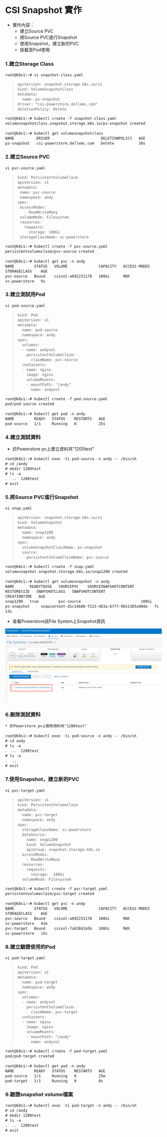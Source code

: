 # CSI Snapshot 實作

* 實作內容：
  * 建立Source PVC
  * 將Source PVC進行Snapshot
  * 使用Snapshot，建立新的PVC
  * 掛載至Pod使用

### 1.建立Storage Class
```
root@k8s1:~# vi snapshot-class.yaml
```

> ```
> apiVersion: snapshot.storage.k8s.io/v1
> kind: VolumeSnapshotClass
> metadata:
>   name: ps-snapshot
> driver: "csi-powerstore.dellemc.com" 
> deletionPolicy: Delete
> ```

```
root@k8s1:~# kubectl create -f snapshot-class.yaml
volumesnapshotclass.snapshot.storage.k8s.io/ps-snapshot created

root@k8s1:~# kubectl get volumesnapshotclass
NAME          DRIVER                       DELETIONPOLICY   AGE
ps-snapshot   csi-powerstore.dellemc.com   Delete           38s
```

### 2.建立Source PVC
```
vi pvc-source.yaml
```
>```
>kind: PersistentVolumeClaim
>apiVersion: v1
>metadata:
>  name: pvc-source
>  namespace: andy
>spec:
>  accessModes:
>    - ReadWriteMany
>  volumeMode: Filesystem
>  resources:
>    requests:
>      storage: 100Gi
>  storageClassName: sc-powerstore
>```

```
root@k8s1:~# kubectl create -f pvc-source.yaml
persistentvolumeclaim/pvc-source created

root@k8s1:~# kubectl get pvc -n andy
NAME         STATUS   VOLUME              CAPACITY   ACCESS MODES   STORAGECLASS    AGE
pvc-source   Bound    csivol-a692231178   100Gi      RWX            sc-powerstore   9s
```

### 3.建立測試用Pod
```
vi pod-source.yaml
```

>```
> kind: Pod
> apiVersion: v1
> metadata:
>   name: pod-source
>   namespace: andy
> spec:
>   volumes:
>   - name: andyvol
>     persistentVolumeClaim:
>       claimName: pvc-source
>   containers:
>   - name: nginx
>     image: nginx
>     volumeMounts:
>     - mountPath: "/andy"
>       name: andyvol
>```

```
root@k8s1:~# kubectl create -f pod-source.yaml
pod/pod-source created

root@k8s1:~# kubectl get pod -n andy
NAME         READY   STATUS    RESTARTS   AGE
pod-source   1/1     Running   0          25s
```

### 4.建立測試資料

* 於Powerstore pv上建立資料夾"1200test"
```
root@k8s1:~# kubectl exec -ti pod-source -n andy -- /bin/sh
# cd /andy
# mkdir 1200test
# ls -a
.  ..  1200test
# exit
```

### 5.將Source PVC進行Snapshot
```
vi snap.yaml
```

>```
> apiVersion: snapshot.storage.k8s.io/v1 
> kind: VolumeSnapshot
> metadata:
>   name: snap1200
>   namespace: andy
> spec:
>   volumeSnapshotClassName: ps-snapshot
>   source:
>     persistentVolumeClaimName: pvc-source
>```

```
root@k8s1:~# kubectl create -f snap.yaml
volumesnapshot.snapshot.storage.k8s.io/snap1200 created

root@k8s1:~# kubectl get volumesnapshot -n andy
NAME       READYTOUSE   SOURCEPVC    SOURCESNAPSHOTCONTENT   RESTORESIZE   SNAPSHOTCLASS   SNAPSHOTCONTENT                                    CREATIONTIME   AGE
snap1200   true         pvc-source                           100Gi         ps-snapshot     snapcontent-d1c14b80-f223-483a-b77f-9b51305a90de   7s             13s
```

* 查看Powerstore該File System上Snapshot資訊
  
![](https://github.com/Andy0583/Dell-CSI-for-Powerstore/blob/main/image/009.png?raw=true)

### 6.刪除測試資料

```
* 於Powerstore pv上刪除資料夾"1200test"

root@k8s1:~# kubectl exec -ti pod-source -n andy -- /bin/sh
# cd andy
# ls -a
.  ..  1200test
# ls -a
.  ..
# exit
```

### 7.使用Snapshot，建立新的PVC
```
vi pvc-target.yaml
```

>```
> apiVersion: v1
> kind: PersistentVolumeClaim
> metadata:
>   name: pvc-target
>   namespace: andy
> spec:
>   storageClassName: sc-powerstore
>   dataSource:
>     name: snap1200
>     kind: VolumeSnapshot
>     apiGroup: snapshot.storage.k8s.io
>   accessModes:
>     - ReadWriteMany
>   resources:
>     requests:
>       storage:  100Gi
>   volumeMode: Filesystem
>```

```
root@k8s1:~# kubectl create -f pvc-target.yaml
persistentvolumeclaim/pvc-target created

root@k8s1:~# kubectl get pvc -n andy
NAME         STATUS   VOLUME              CAPACITY   ACCESS MODES   STORAGECLASS    AGE
pvc-source   Bound    csivol-a692231178   100Gi      RWX            sc-powerstore   41m
pvc-target   Bound    csivol-fab3842a5b   100Gi      RWX            sc-powerstore   15s
```

### 8.建立驗證使用的Pod
```
vi pod-target.yaml
```

>```
> kind: Pod
> apiVersion: v1
> metadata:
>   name: pod-target
>   namespace: andy
> spec:
>   volumes:
>   - name: andyvol
>     persistentVolumeClaim:
>       claimName: pvc-target
>   containers:
>   - name: nginx
>     image: nginx
>     volumeMounts:
>     - mountPath: "/andy"
>       name: andyvol
>```

```
root@k8s1:~# kubectl create -f pod-target.yaml
pod/pod-target created

root@k8s1:~# kubectl get pod -n andy
NAME         READY   STATUS    RESTARTS   AGE
pod-source   1/1     Running   0          25m
pod-target   1/1     Running   0          8s
```

### 9.驗證snapshot volume檔案

```
root@k8s1:~# kubectl exec -ti pod-target -n andy -- /bin/sh
# cd /andy
# mkdir 1200test
# ls -a
.  ..  1200test
# exit
```

